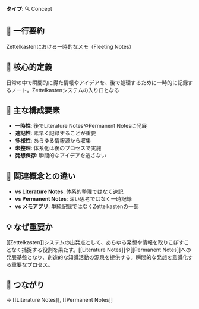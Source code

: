 **タイプ**: 🔍 Concept

## 📝 一行要約
Zettelkastenにおける一時的なメモ（Fleeting Notes）

## 🎯 核心的定義
日常の中で瞬間的に得た情報やアイデアを、後で処理するために一時的に記録するノート。Zettelkastenシステムの入り口となる

## 🌟 主な構成要素
- **一時性**: 後でLiterature NotesやPermanent Notesに発展
- **速記性**: 素早く記録することが重要
- **多様性**: あらゆる情報源から収集
- **未整理**: 体系化は後のプロセスで実施
- **発想保存**: 瞬間的なアイデアを逃さない

## 🔄 関連概念との違い
- **vs Literature Notes**: 体系的整理ではなく速記
- **vs Permanent Notes**: 深い思考ではなく一時記録
- **vs メモアプリ**: 単純記録ではなくZettelkastenの一部

## 💡 なぜ重要か
[[Zettelkasten]]システムの出発点として、あらゆる発想や情報を取りこぼすことなく捕捉する役割を果たす。[[Literature Notes]]や[[Permanent Notes]]への発展基盤となり、創造的な知識活動の源泉を提供する。瞬間的な発想を意識化する重要なプロセス。

## 🔗 つながり
→ [[Literature Notes]], [[Permanent Notes]]